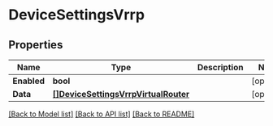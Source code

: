 # DeviceSettingsVrrp

## Properties

Name | Type | Description | Notes
------------ | ------------- | ------------- | -------------
**Enabled** | **bool** |  | [optional] 
**Data** | [**[]DeviceSettingsVrrpVirtualRouter**](device_settings_vrrp_virtual_router.md) |  | [optional] 

[[Back to Model list]](../README.md#documentation-for-models) [[Back to API list]](../README.md#documentation-for-api-endpoints) [[Back to README]](../README.md)


